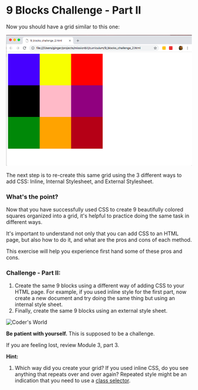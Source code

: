 # 9 Blocks Challenge - Part II

Now you should have a grid similar to this one:

![grid](grid.png)

The next step is to re-create this same grid using the 3 different ways to add CSS: Inline, Internal Stylesheet, and External Stylesheet.



### What's the point?

Now that you have successfully used CSS to create 9 beautifully colored squares organized into a grid, it's helpful to practice doing the same task in different ways.

It's important to understand not only that you can add  CSS to an HTML page, but also how to do it, and what are the pros and cons of each method.

This exercise will help you experience first hand some of these pros and cons.



### Challenge - Part II:

1. Create the same 9 blocks using a different way of adding CSS to your HTML page. For example, if you used inline style for the first part, now create a new document and try doing the same thing but using an internal style sheet.
2. Finally, create the same 9 blocks using an external style sheet.

![Coder's World](https://i.pinimg.com/474x/3b/74/93/3b749333723d1e379fc3731d16949e8b--meme-html-css.jpg)



__Be patient with yourself.__ This is supposed to be a challenge.

If you are feeling lost, review Module 3, part 3.

__Hint:__
1. Which way did you create your grid? If you used inline CSS, do you see anything that repeats over and over again? Repeated style might be an indication that you need to use a [class selector](https://www.w3schools.com/css/css_syntax.asp).




